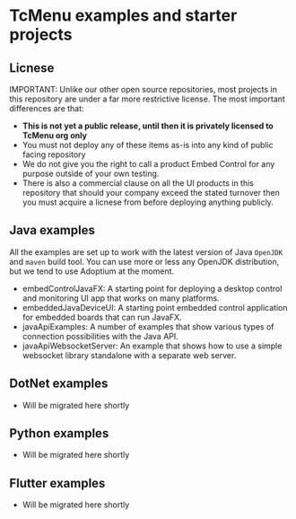 # TcMenu examples and starter projects

## Licnese

IMPORTANT: Unlike our other open source repositories, most projects in this repository are under a far more restrictive license. The most important differences are that:

* **This is not yet a public release, until then it is privately licensed to TcMenu org only**
* You must not deploy any of these items as-is into any kind of public facing repository
* We do not give you the right to call a product Embed Control for any purpose outside of your own testing.
* There is also a commercial clause on all the UI products in this repository that should your company exceed the stated turnover then you must acquire a licnese from before deploying anything publicly.

## Java examples

All the examples are set up to work with the latest version of Java `OpenJDK` and `maven` build tool. You can use more or less any OpenJDK distribution, but we tend to use Adoptium at the moment.

* embedControlJavaFX: A starting point for deploying a desktop control and monitoring UI app that works on many platforms.
* embeddedJavaDeviceUI: A starting point embedded control application for embedded boards that can run JavaFX.
* javaApiExamples: A number of examples that show various types of connection possibilities with the Java API.
* javaApiWebsocketServer: An example that shows how to use a simple websocket library standalone with a separate web server.

## DotNet examples

* Will be migrated here shortly

## Python examples

* Will be migrated here shortly

## Flutter examples

* Will be migrated here shortly
